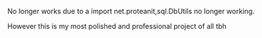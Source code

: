 No longer works due to a 
import net.proteanit,sql.DbUtils
no longer working.

However this is my most polished and professional project of all tbh

